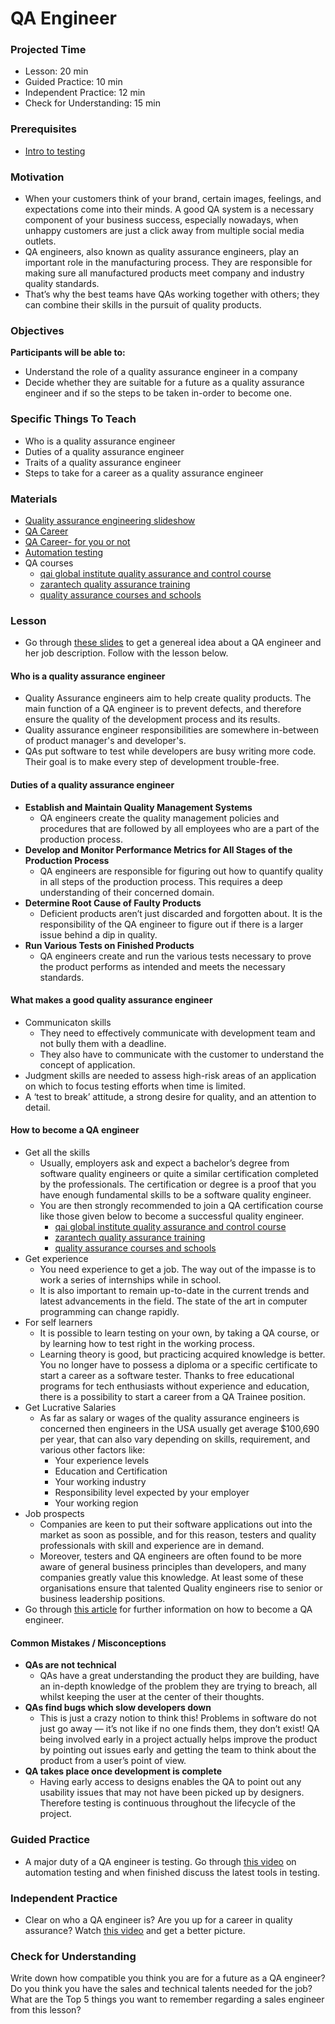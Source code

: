 # QA Engineer

### Projected Time

- Lesson: 20 min
- Guided Practice: 10 min
- Independent Practice: 12 min
- Check for Understanding: 15 min

### Prerequisites

- [Intro to testing]( curriculum/testing-and-tdd/testing-and-tdd.md)

### Motivation

- When your customers think of your brand, certain images, feelings, and expectations come into their minds. A good QA system is a necessary component of your business success, especially nowadays, when unhappy customers are just a click away from multiple social media outlets. 
- QA engineers, also known as quality assurance engineers, play an important role in the manufacturing process. They are responsible for making sure all manufactured products meet company and industry quality standards.
- That’s why the best teams have QAs working together with others; they can combine their skills in the pursuit of quality products.

### Objectives

**Participants will be able to:**

- Understand the role of a quality assurance engineer in a company
- Decide whether they are suitable for a future as a quality assurance engineer and if so the steps to be taken in-order to become one.

### Specific Things To Teach

- Who is a quality assurance engineer
- Duties of a quality assurance engineer
- Traits of a quality assurance engineer
- Steps to take for a career as a quality assurance engineer

### Materials

- [Quality assurance engineering slideshow](https://docs.google.com/presentation/d/17PG75lHEEOaoNM6OuAUeoaLa7Hf14tJPiwwdy5I-G-c/edit#slide=id.g3509c77696_0_9)
- [QA Career](https://www.careerexplorer.com/careers/software-quality-assurance-engineer/how-to-become/)
- [QA Career- for you or not](https://www.youtube.com/watch?v=eD-tKxaUHCg)
- [Automation testing](https://www.youtube.com/watch?v=RbSlW8jZFe8)
- QA courses
    - [qai global institute quality assurance and control course](https://www.qaiglobalinstitute.com/product/quality-assurance-and-control/)
    - [zarantech quality assurance training](https://www.zarantech.com/quality-assurance-training/)
    - [quality assurance courses and schools](https://study.com/quality_assurance_certification.html)

### Lesson

- Go through [these slides](https://docs.google.com/presentation/d/17PG75lHEEOaoNM6OuAUeoaLa7Hf14tJPiwwdy5I-G-c/edit#slide=id.g22b045fc2c_0_8)  to get a genereal idea about a QA engineer and her job description. Follow with the lesson below.

#### Who is a quality assurance engineer

- Quality Assurance engineers aim to help create quality products. The main function of a QA engineer is to prevent defects, and therefore ensure the quality of the development process and its results.
- Quality assurance engineer responsibilities are somewhere in-between of product manager's and developer's.
- QAs put software to test while developers are busy writing more code. Their goal is to make every step of development trouble-free.

#### Duties of a quality assurance engineer

- **Establish and Maintain Quality Management Systems**
    - QA engineers create the quality management policies and procedures that are followed by all employees who are a part of the production process.
- **Develop and Monitor Performance Metrics for All Stages of the Production Process**
    - QA engineers are responsible for figuring out how to quantify quality in all steps of the production process. This requires a deep understanding of their concerned domain.
- **Determine Root Cause of Faulty Products**
    - Deficient products aren’t just discarded and forgotten about. It is the responsibility of the QA engineer to figure out if there is a larger issue behind a dip in quality.
- **Run Various Tests on Finished Products**
    - QA engineers create and run the various tests necessary to prove the product performs as intended and meets the necessary standards. 

#### What makes a good quality assurance engineer
- Communicaton skills
    - They need to effectively communicate with development team and not bully them with a deadline. 
    - They also have to communicate with the customer to understand the concept of application.
- Judgment skills are needed to assess high-risk areas of an application on which to focus testing efforts when time is limited.
- A ‘test to break’ attitude, a strong desire for quality, and an attention to detail.

#### How to become a QA engineer
- Get all the skills
    - Usually, employers ask and expect a bachelor’s degree from software quality engineers or quite a similar certification completed by the professionals. The certification or degree is a proof that you have enough fundamental skills to be a software quality engineer.
    - You are then strongly recommended to join a QA certification course like those given below to become a successful quality engineer.
        - [qai global institute quality assurance and control course](https://www.qaiglobalinstitute.com/product/quality-assurance-and-control/)
        - [zarantech quality assurance training](https://www.zarantech.com/quality-assurance-training/)
        - [quality assurance courses and schools](https://study.com/quality_assurance_certification.html)
- Get experience
    -  You need experience to get a job. The way out of the impasse is to work a series of internships while in school.
    -  It is also important to remain up-to-date in the current trends and latest advancements in the field. The state of the art in computer programming can change rapidly.
- For self learners
    - It is possible to learn testing on your own, by taking a QA course, or by learning how to test right in the working process.
    - Learning theory is good, but practicing acquired knowledge is better. You no longer have to possess a diploma or a specific         certificate to start a career as a software tester. Thanks to free educational programs for tech enthusiasts without experience and education, there is a possibility to start a career from a QA Trainee position.
- Get Lucrative Salaries
    - As far as salary or wages of the quality assurance engineers is concerned then engineers in the USA usually get average $100,690 per year, that can also vary depending on skills, requirement, and various other factors like:
        - Your experience levels
        - Education and Certification
        - Your working industry
        - Responsibility level expected by your employer
        - Your working region
- Job prospects
    - Companies are keen to put their software applications out into the market as soon as possible, and for this reason, testers and quality professionals with skill and experience are in demand.
    - Moreover, testers and QA engineers are often found to be more aware of general business principles than developers, and many companies greatly value this knowledge. At least some of these organisations ensure that talented Quality engineers rise to senior or business leadership positions.
- Go through [this article](https://www.careerexplorer.com/careers/software-quality-assurance-engineer/how-to-become/) for further information on how to become a QA engineer.

#### Common Mistakes / Misconceptions

- **QAs are not technical**
    - QAs have a great understanding the product they are building, have an in-depth knowledge of the problem they are trying to breach, all whilst keeping the user at the center of their thoughts.
- **QAs find bugs which slow developers down**
    - This is just a crazy notion to think this! Problems in software do not just go away — it’s not like if no one finds them, they don’t exist! QA being involved early in a project actually helps improve the product by pointing out issues early and getting the team to think about the product from a user’s point of view.
- **QA takes place once development is complete**
    - Having early access to designs enables the QA to point out any usability issues that may not have been picked up by designers. Therefore testing is continuous throughout the lifecycle of the project.

### Guided Practice
 
 - A major duty of a QA engineer is testing. Go through [this video](https://www.youtube.com/watch?v=RbSlW8jZFe8) on automation testing and when finished discuss the latest tools in testing.


### Independent Practice

 - Clear on who a QA engineer is? Are you up for a career in quality assurance? Watch [this video](https://www.youtube.com/watch?v=eD-tKxaUHCg) and get a better picture. 

### Check for Understanding

Write down how compatible you think you are for a future as a QA engineer? Do you think you have the sales and technical talents needed for the job? What are the Top 5 things you want to remember regarding a sales engineer from this lesson?


